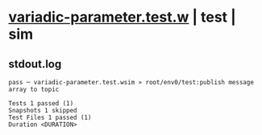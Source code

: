 # [variadic-parameter.test.w](../../../../../../examples/tests/sdk_tests/topic/variadic-parameter.test.w) | test | sim

## stdout.log
```log
pass ─ variadic-parameter.test.wsim » root/env0/test:publish message array to topic

Tests 1 passed (1)
Snapshots 1 skipped
Test Files 1 passed (1)
Duration <DURATION>
```

